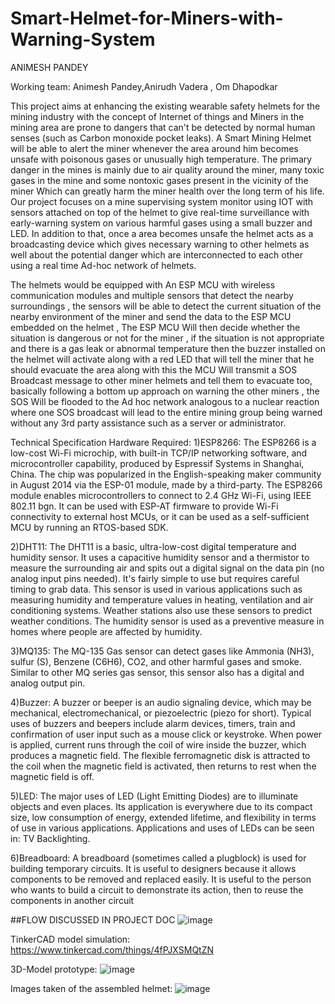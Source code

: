 # Smart-Helmet-for-Miners-with-Warning-System

ANIMESH PANDEY 

Working team: Animesh Pandey,Anirudh Vadera , Om Dhapodkar


This project aims at enhancing the existing wearable safety helmets for the mining industry with the concept of Internet of things and Miners in the mining area are prone to dangers that can't be detected by normal human senses (such as Carbon monoxide pocket leaks). A Smart Mining Helmet will be able to alert the miner whenever the area around him becomes unsafe with poisonous gases or unusually high temperature. The primary danger in the mines is mainly due to air quality around the miner, many toxic gases in the mine and some nontoxic gases present in the vicinity of the miner Which can greatly harm the miner health over the long term of his life. Our project focuses on a mine supervising system monitor using IOT with sensors attached on top of the helmet to give real-time surveillance with early-warning system on various harmful gases using a small buzzer and LED. In addition to that, once a area becomes unsafe the helmet acts as a broadcasting device which gives necessary warning to other helmets as well about the potential danger which are interconnected to each other using a real time Ad-hoc network of helmets.

The helmets would be equipped with An ESP MCU with wireless communication modules and multiple sensors that detect the nearby surroundings , the sensors will be able to detect the current situation of the nearby environment of the miner and send the data to the ESP MCU embedded on the helmet , The ESP MCU Will then decide whether the situation is dangerous or not for the miner , if the situation is not appropriate and there is a gas leak or abnormal temperature then the buzzer installed on the helmet will activate along with a red LED that will tell the miner that he should evacuate the area along with this the MCU Will transmit a SOS Broadcast message to other miner helmets and tell them to evacuate too, basically following a bottom up approach on warning the other miners , the SOS Will be flooded to the Ad hoc network analogous to a nuclear reaction where one SOS broadcast will lead to the entire mining group being warned without any 3rd party assistance such as a server or administrator. 

Technical Specification
Hardware Required:
1)ESP8266: The ESP8266 is a low-cost Wi-Fi microchip, with built-in TCP/IP networking software, and microcontroller capability, produced by Espressif Systems in Shanghai, China. The chip was popularized in the English-speaking maker community in August 2014 via the ESP-01 module, made by a third-party.
The ESP8266 module enables microcontrollers to connect to 2.4 GHz Wi-Fi, using IEEE 802.11 bgn. It can be used with ESP-AT firmware to provide Wi-Fi connectivity to external host MCUs, or it can be used as a self-sufficient MCU by running an RTOS-based SDK.
 
2)DHT11: The DHT11 is a basic, ultra-low-cost digital temperature and humidity sensor. It uses a capacitive humidity sensor and a thermistor to measure the surrounding air and spits out a digital signal on the data pin (no analog input pins needed). It's fairly simple to use but requires careful timing to grab data.
This sensor is used in various applications such as measuring humidity and temperature values in heating, ventilation and air conditioning systems. Weather stations also use these sensors to predict weather conditions. The humidity sensor is used as a preventive measure in homes where people are affected by humidity.
 
3)MQ135: The MQ-135 Gas sensor can detect gases like Ammonia (NH3), sulfur (S), Benzene (C6H6), CO2, and other harmful gases and smoke. Similar to other MQ series gas sensor, this sensor also has a digital and analog output pin.
 
4)Buzzer: A buzzer or beeper is an audio signaling device, which may be mechanical, electromechanical, or piezoelectric (piezo for short). Typical uses of buzzers and beepers include alarm devices, timers, train and confirmation of user input such as a mouse click or keystroke.
 When power is applied, current runs through the coil of wire inside the buzzer, which produces a magnetic field. The flexible ferromagnetic disk is attracted to the coil when the magnetic field is activated, then returns to rest when the magnetic field is off.
 
5)LED: The major uses of LED (Light Emitting Diodes) are to illuminate objects and even places. Its application is everywhere due to its compact size, low consumption of energy, extended lifetime, and flexibility in terms of use in various applications. Applications and uses of LEDs can be seen in: TV Backlighting.
 

6)Breadboard: A breadboard (sometimes called a plugblock) is used for building temporary circuits. It is useful to designers because it allows components to be removed and replaced easily. It is useful to the person who wants to build a circuit to demonstrate its action, then to reuse the components in another circuit


##FLOW DISCUSSED IN PROJECT DOC
![image](https://user-images.githubusercontent.com/110458390/202319510-fe8f112f-788e-49c3-9353-4107f857ab27.png)

TinkerCAD model simulation: https://www.tinkercad.com/things/4fPJXSMQtZN

3D-Model prototype: ![image](https://github.com/underdog-7k7/Smart-Helmet-for-Miners-with-Warning-System/assets/110458390/d1f90fe8-9e15-42fb-8a3d-b8472dd09b1d)

Images taken of the assembled helmet:
![image](https://github.com/underdog-7k7/Smart-Helmet-for-Miners-with-Warning-System/assets/110458390/a356be60-2435-426b-99a0-34899ad7a556)

